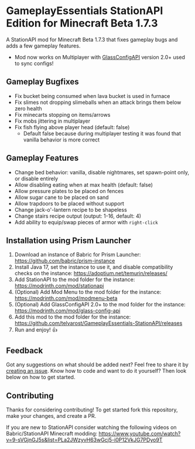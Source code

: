 # GameplayEssentials StationAPI Edition for Minecraft Beta 1.7.3

A StationAPI mod for Minecraft Beta 1.7.3 that fixes gameplay bugs and adds a few gameplay features.
* Mod now works on Multiplayer with [GlassConfigAPI](https://modrinth.com/mod/glass-config-api) version 2.0+ used to sync configs!

## Gameplay Bugfixes

* Fix bucket being consumed when lava bucket is used in furnace
* Fix slimes not dropping slimeballs when an attack brings them below zero health
* Fix minecarts stopping on items/arrows
* Fix mobs jittering in multiplayer
* Fix fish flying above player head (default: false)
    * Default false because during multiplayer testing it was found that vanilla behavior is more correct

## Gameplay Features

* Change bed behavior: vanilla, disable nightmares, set spawn-point only, or disable entirely
* Allow disabling eating when at max health (default: false)
* Allow pressure plates to be placed on fences
* Allow sugar cane to be placed on sand
* Allow trapdoors to be placed without support
* Change jack-o'-lantern recipe to be shapeless
* Change stairs recipe output (output: 1-16, default: 4)
* Add ability to equip/swap pieces of armor with `right-click`

## Installation using Prism Launcher

1. Download an instance of Babric for Prism Launcher: https://github.com/babric/prism-instance
2. Install Java 17, set the instance to use it, and disable compatibility checks on the instance: https://adoptium.net/temurin/releases/
3. Add StationAPI to the mod folder for the instance: https://modrinth.com/mod/stationapi
4. (Optional) Add Mod Menu to the mod folder for the instance: https://modrinth.com/mod/modmenu-beta
5. (Optional) Add GlassConfigAPI 2.0+ to the mod folder for the instance: https://modrinth.com/mod/glass-config-api
6. Add this mod to the mod folder for the instance: https://github.com/telvarost/GameplayEssentials-StationAPI/releases
7. Run and enjoy! 👍

## Feedback

Got any suggestions on what should be added next? Feel free to share it by [creating an issue](https://github.com/telvarost/GameplayEssentials-StationAPI/issues/new). Know how to code and want to do it yourself? Then look below on how to get started.

## Contributing

Thanks for considering contributing! To get started fork this repository, make your changes, and create a PR. 

If you are new to StationAPI consider watching the following videos on Babric/StationAPI Minecraft modding: https://www.youtube.com/watch?v=9-sVGjnGJ5s&list=PLa2JWzyvH63wGcj5-i0P12VkJG7PDyo9T
